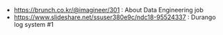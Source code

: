 * https://brunch.co.kr/@imagineer/301 : About Data Engineering job
* https://www.slideshare.net/ssuser380e9c/ndc18-95524337 : Durango log system #1
